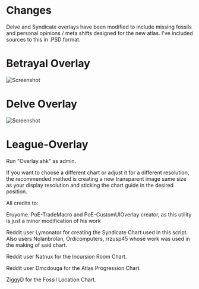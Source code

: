 # Changes

Delve and Syndicate overlays have been modified to include missing fossils and personal opinions / meta shifts designed for the new atlas. I've included sources to this in .PSD format.

# Betrayal Overlay
![Screenshot](https://github.com/kestalkayden/League-Overlay/blob/master/sources/syndicate.png)

# Delve Overlay
![Screenshot](https://github.com/kestalkayden/League-Overlay/blob/master/sources/fossils.png)

# League-Overlay

Run "Overlay.ahk" as admin.

If you want to choose a different chart or adjust it for a different resolution, the recommended method is creating a new transparent image same size as your display resolution and sticking the chart guide in the desired position.

All credits to:

Eruyome. PoE-TradeMacro and PoE-CustomUIOverlay creator, as this utility is just a minor modification of his work

Reddit user Lymonator for creating the Syndicate Chart used in this script. Also users Nolanbrolan, Ordicomputers, rrzusp45 whose work was used in the making of said chart.

Reddit user Natnux for the Incursion Room Chart.

Reddit user Dmcdouga for the Atlas Progression Chart.

ZiggyD  for the Fossil Location Chart.

